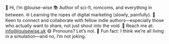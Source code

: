👋 Hi, I’m @louise-wise
📚 Author of sci-fi, romcoms, and everything in between.
🌐 Learning the ropes of digital marketing (slowly, painfully).
🤝 Keen to connect and collaborate with fellow indie authors—especially those who actually want to share, not just shout into the void.
📩 Reach me at: info@louisewise.uk
😄 Pronouns? Let’s not.
🧠 Fun fact: I think we’re all living in a simulation—and no, I’m not joking.

<!---
louise-wise/louise-wise is a ✨ special ✨ repository because its `README.md` (this file) appears on your GitHub profile.
You can click the Preview link to take a look at your changes.
--->
